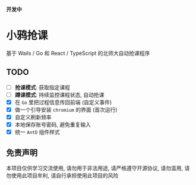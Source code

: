 **开发中**

# 小鸦抢课
基于 Wails / Go 和 React / TypeScript 的北师大自动抢课程序

## TODO
- [ ] **抢课模式**: 获取指定课程
- [ ] **蹲课模式**: 持续监控课程状态, 自动抢课
- [x] 在 `Go` 里把过程信息传回前端 (自定义事件)
- [x] 做一个引导安装 `chromium` 的界面 (首次运行)
- [x] 自定义刷新频率
- [x] 本地保存账号密码, 避免重复输入
- [x] 统一 `AntD` 组件样式

## 免责声明
本项目仅供学习交流使用, 请勿用于非法用途, 请严格遵守开源协议, 请勿滥用, 请勿使用此项目牟利, 请自行承担使用此项目的风险


